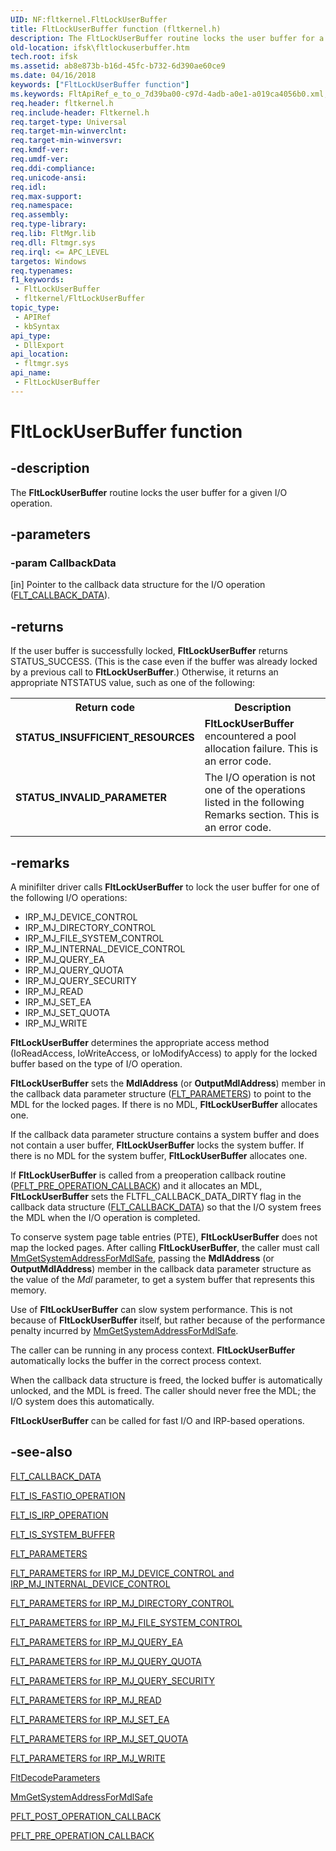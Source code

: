 ```yaml
---
UID: NF:fltkernel.FltLockUserBuffer
title: FltLockUserBuffer function (fltkernel.h)
description: The FltLockUserBuffer routine locks the user buffer for a given I/O operation.
old-location: ifsk\fltlockuserbuffer.htm
tech.root: ifsk
ms.assetid: ab8e873b-b16d-45fc-b732-6d390ae60ce9
ms.date: 04/16/2018
keywords: ["FltLockUserBuffer function"]
ms.keywords: FltApiRef_e_to_o_7d39ba00-c97d-4adb-a0e1-a019ca4056b0.xml, FltLockUserBuffer, FltLockUserBuffer routine [Installable File System Drivers], fltkernel/FltLockUserBuffer, ifsk.fltlockuserbuffer
req.header: fltkernel.h
req.include-header: Fltkernel.h
req.target-type: Universal
req.target-min-winverclnt: 
req.target-min-winversvr: 
req.kmdf-ver: 
req.umdf-ver: 
req.ddi-compliance: 
req.unicode-ansi: 
req.idl: 
req.max-support: 
req.namespace: 
req.assembly: 
req.type-library: 
req.lib: FltMgr.lib
req.dll: Fltmgr.sys
req.irql: <= APC_LEVEL
targetos: Windows
req.typenames: 
f1_keywords:
 - FltLockUserBuffer
 - fltkernel/FltLockUserBuffer
topic_type:
 - APIRef
 - kbSyntax
api_type:
 - DllExport
api_location:
 - fltmgr.sys
api_name:
 - FltLockUserBuffer
---
```


# FltLockUserBuffer function


## -description

The <b>FltLockUserBuffer</b> routine locks the user buffer for a given I/O operation.

## -parameters

### -param CallbackData 

[in]
Pointer to the callback data  structure for the I/O operation (<a href="/windows-hardware/drivers/ddi/fltkernel/ns-fltkernel-_flt_callback_data">FLT_CALLBACK_DATA</a>).

## -returns

If the user buffer is successfully locked, <b>FltLockUserBuffer</b> returns STATUS_SUCCESS. (This is the case even if the buffer was already locked by a previous call to <b>FltLockUserBuffer</b>.) Otherwise, it returns an appropriate NTSTATUS value, such as one of the following: 

<table>
<tr>
<th>Return code</th>
<th>Description</th>
</tr>
<tr>
<td width="40%">
<dl>
<dt><b>STATUS_INSUFFICIENT_RESOURCES</b></dt>
</dl>
</td>
<td width="60%">
<b>FltLockUserBuffer</b> encountered a pool allocation failure. This is an error code. 

</td>
</tr>
<tr>
<td width="40%">
<dl>
<dt><b>STATUS_INVALID_PARAMETER</b></dt>
</dl>
</td>
<td width="60%">
The I/O operation is not one of the operations listed in the following Remarks section. This is an error code. 

</td>
</tr>
</table>

## -remarks

A minifilter driver calls <b>FltLockUserBuffer</b> to lock the user buffer for one of the following I/O operations: 

<ul>
<li>
IRP_MJ_DEVICE_CONTROL

</li>
<li>
IRP_MJ_DIRECTORY_CONTROL

</li>
<li>
IRP_MJ_FILE_SYSTEM_CONTROL

</li>
<li>
IRP_MJ_INTERNAL_DEVICE_CONTROL

</li>
<li>
IRP_MJ_QUERY_EA

</li>
<li>
IRP_MJ_QUERY_QUOTA

</li>
<li>
IRP_MJ_QUERY_SECURITY

</li>
<li>
IRP_MJ_READ

</li>
<li>
IRP_MJ_SET_EA

</li>
<li>
IRP_MJ_SET_QUOTA

</li>
<li>
IRP_MJ_WRITE

</li>
</ul>
<b>FltLockUserBuffer</b> determines the appropriate access method (IoReadAccess, IoWriteAccess, or IoModifyAccess) to apply for the locked buffer based on the type of I/O operation. 

<b>FltLockUserBuffer</b> sets the <b>MdlAddress</b> (or <b>OutputMdlAddress</b>) member  in the callback data parameter structure (<a href="/windows-hardware/drivers/ddi/fltkernel/ns-fltkernel-_flt_parameters">FLT_PARAMETERS</a>) to point to the MDL for the locked pages. If there is no MDL, <b>FltLockUserBuffer</b> allocates one. 

If the callback data parameter structure contains a system buffer and does not contain a user buffer, <b>FltLockUserBuffer</b> locks the system buffer. If there is no MDL for the system buffer, <b>FltLockUserBuffer</b> allocates one. 

If <b>FltLockUserBuffer</b> is called from a preoperation callback routine (<a href="/windows-hardware/drivers/ddi/fltkernel/nc-fltkernel-pflt_pre_operation_callback">PFLT_PRE_OPERATION_CALLBACK</a>) and it allocates an MDL, <b>FltLockUserBuffer</b> sets the FLTFL_CALLBACK_DATA_DIRTY flag in the callback data structure (<a href="/windows-hardware/drivers/ddi/fltkernel/ns-fltkernel-_flt_callback_data">FLT_CALLBACK_DATA</a>) so that the I/O system frees the MDL when the I/O operation is completed. 

To conserve system page table entries (PTE), <b>FltLockUserBuffer</b> does not map the locked pages. After calling <b>FltLockUserBuffer</b>, the caller must call <a href="/windows-hardware/drivers/kernel/mm-bad-pointer">MmGetSystemAddressForMdlSafe</a>, passing the <b>MdlAddress</b> (or <b>OutputMdlAddress</b>) member in the callback data parameter structure as the value of the <i>Mdl</i> parameter, to get a system buffer that represents this memory. 

Use of <b>FltLockUserBuffer</b> can slow system performance. This is not because of <b>FltLockUserBuffer</b> itself, but rather because of the performance penalty incurred by <a href="/windows-hardware/drivers/kernel/mm-bad-pointer">MmGetSystemAddressForMdlSafe</a>. 

The caller can be running in any process context. <b>FltLockUserBuffer</b> automatically locks the buffer in the correct process context. 

When the callback data structure is freed, the locked buffer is automatically unlocked, and the MDL is freed. The caller should never free the MDL; the I/O system does this automatically. 

<b>FltLockUserBuffer</b> can be called for fast I/O and IRP-based operations.

## -see-also

<a href="/windows-hardware/drivers/ddi/fltkernel/ns-fltkernel-_flt_callback_data">FLT_CALLBACK_DATA</a>



<a href="/windows-hardware/drivers/ddi/index">FLT_IS_FASTIO_OPERATION</a>



<a href="/previous-versions/ff544654(v=vs.85)">FLT_IS_IRP_OPERATION</a>



<a href="/previous-versions/ff544663(v=vs.85)">FLT_IS_SYSTEM_BUFFER</a>



<a href="/windows-hardware/drivers/ddi/fltkernel/ns-fltkernel-_flt_parameters">FLT_PARAMETERS</a>



<a href="/windows-hardware/drivers/ifs/flt-parameters-for-irp-mj-device-control-and-irp-mj-internal-device-co">FLT_PARAMETERS for IRP_MJ_DEVICE_CONTROL and IRP_MJ_INTERNAL_DEVICE_CONTROL</a>



<a href="/windows-hardware/drivers/ifs/flt-parameters-for-irp-mj-directory-control">FLT_PARAMETERS for IRP_MJ_DIRECTORY_CONTROL</a>



<a href="/windows-hardware/drivers/ifs/flt-parameters-for-irp-mj-file-system-control">FLT_PARAMETERS for IRP_MJ_FILE_SYSTEM_CONTROL</a>



<a href="/windows-hardware/drivers/ifs/flt-parameters-for-irp-mj-query-ea">FLT_PARAMETERS for IRP_MJ_QUERY_EA</a>



<a href="/windows-hardware/drivers/ifs/flt-parameters-for-irp-mj-query-quota">FLT_PARAMETERS for IRP_MJ_QUERY_QUOTA</a>



<a href="/windows-hardware/drivers/ifs/flt-parameters-for-irp-mj-query-security">FLT_PARAMETERS for IRP_MJ_QUERY_SECURITY</a>



<a href="/windows-hardware/drivers/ifs/flt-parameters-for-irp-mj-read">FLT_PARAMETERS for IRP_MJ_READ</a>



<a href="/windows-hardware/drivers/ifs/flt-parameters-for-irp-mj-set-ea">FLT_PARAMETERS for IRP_MJ_SET_EA</a>



<a href="/windows-hardware/drivers/ifs/flt-parameters-for-irp-mj-set-quota">FLT_PARAMETERS for IRP_MJ_SET_QUOTA</a>



<a href="/windows-hardware/drivers/ifs/flt-parameters-for-irp-mj-write">FLT_PARAMETERS for IRP_MJ_WRITE</a>



<a href="/windows-hardware/drivers/ddi/fltkernel/nf-fltkernel-fltdecodeparameters">FltDecodeParameters</a>



<a href="/windows-hardware/drivers/kernel/mm-bad-pointer">MmGetSystemAddressForMdlSafe</a>



<a href="/windows-hardware/drivers/ddi/fltkernel/nc-fltkernel-pflt_post_operation_callback">PFLT_POST_OPERATION_CALLBACK</a>



<a href="/windows-hardware/drivers/ddi/fltkernel/nc-fltkernel-pflt_pre_operation_callback">PFLT_PRE_OPERATION_CALLBACK</a>